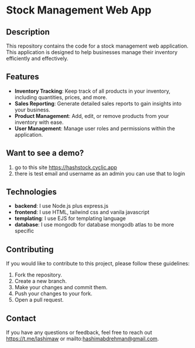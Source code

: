 # Stock Management Web App

## Description
This repository contains the code for a stock management web application. This application is designed to help businesses manage their inventory efficiently and effectively.

## Features
- **Inventory Tracking**: Keep track of all products in your inventory, including quantities, prices, and more.
- **Sales Reporting**: Generate detailed sales reports to gain insights into your business.
- **Product Management**: Add, edit, or remove products from your inventory with ease.
- **User Management**: Manage user roles and permissions within the application.

## Want to see a demo?
1. go to this site https://hashstock.cyclic.app
2. there is test email and username as an admin you can use that to login

## Technologies
- **backend**: I use Node.js plus express.js
- **frontend**: I use HTML, tailwind css and vanila javascript
- **templating**: I use EJS for templating language
- **database**: I use mongodb for database mongodb atlas to be more specific

## Contributing
If you would like to contribute to this project, please follow these guidelines:
1. Fork the repository.
2. Create a new branch.
3. Make your changes and commit them.
4. Push your changes to your fork.
5. Open a pull request.

## Contact
If you have any questions or feedback, feel free to reach out https://t.me/lashimaw or mailto:hashimabdrehman@gmail.com.

